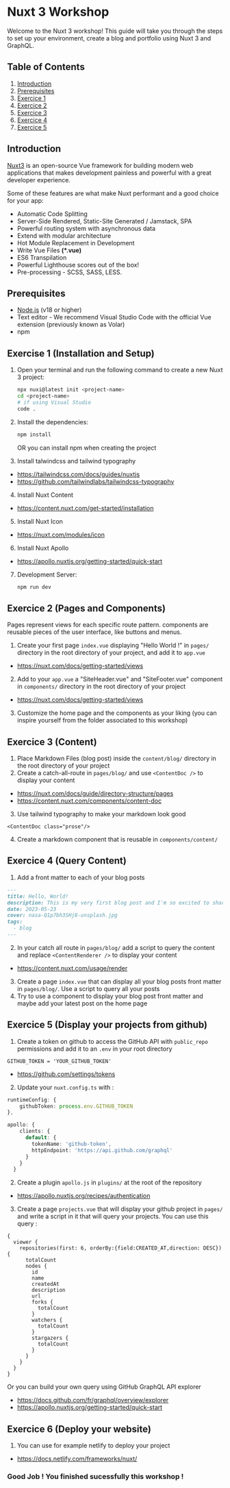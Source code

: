 # Nuxt 3 Workshop

Welcome to the Nuxt 3 workshop! This guide will take you through the steps to set up your environment, create a blog and portfolio using Nuxt 3 and GraphQL.

## Table of Contents
1. [Introduction](#introduction)
2. [Prerequisites](#prerequisites)
3. [Exercice 1](#exercise-1-installation-and-setup)
4. [Exercice 2](#exercice-2-pages-and-components)
5. [Exercice 3](#exercice-3-content)
6. [Exercice 4](#exercice-4-query-content)
7. [Exercice 5](#exercice-5-display-your-projects-from-github)

## Introduction
[Nuxt3](https://nuxt.com/) is an open-source Vue framework for building modern web applications that makes development painless and powerful with a great developer experience.

Some of these features are what make Nuxt performant and a good choice for your app:

* Automatic Code Splitting
* Server-Side Rendered, Static-Site Generated / Jamstack, SPA
* Powerful routing system with asynchronous data
* Extend with modular architecture
* Hot Module Replacement in Development
* Write Vue Files **(*.vue)**
* ES6 Transpilation
* Powerful Lighthouse scores out of the box!
* Pre-processing - SCSS, SASS, LESS.

## Prerequisites
- [Node.js](https://nodejs.org/) (v18 or higher)
- Text editor - We recommend Visual Studio Code with the official Vue extension (previously known as Volar)
- npm

## Exercise 1 (Installation and Setup)
1. Open your terminal and run the following command to create a new Nuxt 3 project:
   ```bash
   npx nuxi@latest init <project-name>
   cd <project-name>
   # if using Visual Studio
   code .
   ```
2. Install the dependencies:
   ```bash
   npm install
   ```
   OR you can install npm when creating the project

3. Install talwindcss and tailwind typography
- https://tailwindcss.com/docs/guides/nuxtjs
- https://github.com/tailwindlabs/tailwindcss-typography

4. Install Nuxt Content
- https://content.nuxt.com/get-started/installation

5. Install Nuxt Icon
- https://nuxt.com/modules/icon

6. Install Nuxt Apollo
- https://apollo.nuxtjs.org/getting-started/quick-start

7. Development Server:
   ```bash
   npm run dev
   ```

## Exercice 2 (Pages and Components)
Pages represent views for each specific route pattern. components are reusable pieces of the user interface, like buttons and menus.

1. Create your first page `index.vue` displaying "Hello World !" in `pages/` directory in the root directory of your project, and add it to `app.vue`
- https://nuxt.com/docs/getting-started/views
2. Add to your `app.vue` a "SiteHeader.vue" and "SiteFooter.vue" component in `components/` directory in the root directory of your project
- https://nuxt.com/docs/getting-started/views
3. Customize the home page and the components as your liking (you can inspire yourself from the folder associated to this workshop)

## Exercice 3 (Content)
1. Place Markdown Files (blog post) inside the `content/blog/` directory in the root directory of your project
2. Create a catch-all-route in `pages/blog/` and use `<ContentDoc />` to display your content
- https://nuxt.com/docs/guide/directory-structure/pages
- https://content.nuxt.com/components/content-doc
3. Use tailwind typography to make your markdown look good
```
<ContentDoc class="prose"/>
```
4. Create a markdown component that is reusable in `components/content/`

## Exercice 4 (Query Content)
1. Add a front matter to each of your blog posts
```example_blog_post.md
---
title: Hello, World!
description: This is my very first blog post and I'm so excited to share it with you!
date: 2023-05-23
cover: nasa-Q1p7bh3SHj8-unsplash.jpg
tags:
  - blog
---
```
2. In your catch all route in `pages/blog/` add a script to query the content and replace `<ContentRenderer />` to display your content
- https://content.nuxt.com/usage/render
3. Create a page `index.vue` that can display all your blog posts front matter in `pages/blog/`. Use a script to query all your posts
4. Try to use a component to display your blog post front matter and maybe add your latest post on the home page

## Exercice 5 (Display your projects from github)
1. Create a token on github to access the GitHub API with `public_repo` permissions and add it to an `.env` in your root directory
```.env
GITHUB_TOKEN = 'YOUR_GITHUB_TOKEN'
```
- https://github.com/settings/tokens
2. Update your `nuxt.config.ts` with :
```nuxt.config.ts
runtimeConfig: {
    githubToken: process.env.GITHUB_TOKEN
},
```
```nuxt.config.ts
apollo: {
    clients: {
      default: {
        tokenName: 'github-token',
        httpEndpoint: 'https://api.github.com/graphql'
      }
    }
  }
```
2. Create a plugin `apollo.js` in `plugins/` at the root of the repository
- https://apollo.nuxtjs.org/recipes/authentication
3. Create a page `projects.vue` that will display your github project in `pages/` and write a script in it that will query your projects. You can use this query :
```
{
  viewer {
    repositories(first: 6, orderBy:{field:CREATED_AT,direction: DESC}) {
      totalCount
      nodes {
        id
        name
        createdAt
        description
        url
        forks {
          totalCount
        }
        watchers {
          totalCount
        }
        stargazers {
          totalCount
        }
      }
    }
  }
}
```
Or you can build your own query using GitHub GraphQL API explorer
- https://docs.github.com/fr/graphql/overview/explorer
- https://apollo.nuxtjs.org/getting-started/quick-start

## Exercice 6 (Deploy your website)
1. You can use for example netlify to deploy your project
- https://docs.netlify.com/frameworks/nuxt/

### **Good Job ! You finished sucessfully this workshop !**
